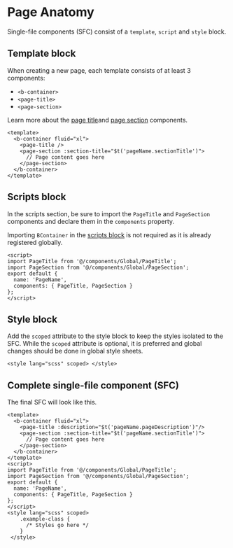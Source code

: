 # Page Anatomy
Single-file components (SFC) consist of a `template`, `script` and `style` block.

## Template block
When creating a new page, each template consists of at least 3 components:
- `<b-container>`
- `<page-title>`
- `<page-section>`

Learn more about the [page title](/guide/components/page-title)and [page section](/guide/components/page-section) components.

```vue
<template>
  <b-container fluid="xl">
    <page-title />
    <page-section :section-title="$t('pageName.sectionTitle')">
      // Page content goes here
    </page-section>
  </b-container>
</template>
```
## Scripts block
In the scripts section, be sure to import the `PageTitle` and `PageSection` components and declare them in the `components` property.

Importing `BContainer` in the [scripts block](#scripts-block) is not required as it is already registered globally.

```vue
<script>
import PageTitle from '@/components/Global/PageTitle';
import PageSection from '@/components/Global/PageSection';
export default {
  name: 'PageName',
  components: { PageTitle, PageSection }
};
</script>
```

## Style block
Add the `scoped` attribute to the style block to keep the styles isolated to the SFC. While the `scoped` attribute is optional, it is preferred and global changes should be done in global style sheets.
```vue
<style lang="scss" scoped> </style>
```

## Complete single-file component (SFC)
The final SFC will look like this.
```vue
<template>
  <b-container fluid="xl">
    <page-title :description="$t('pageName.pageDescription')"/>
    <page-section :section-title="$t('pageName.sectionTitle')">
      // Page content goes here
    </page-section>
  </b-container>
</template>
<script>
import PageTitle from '@/components/Global/PageTitle';
import PageSection from '@/components/Global/PageSection';
export default {
  name: 'PageName',
  components: { PageTitle, PageSection }
};
</script>
<style lang="scss" scoped>
    .example-class {
      /* Styles go here */
    }
 </style>
```
